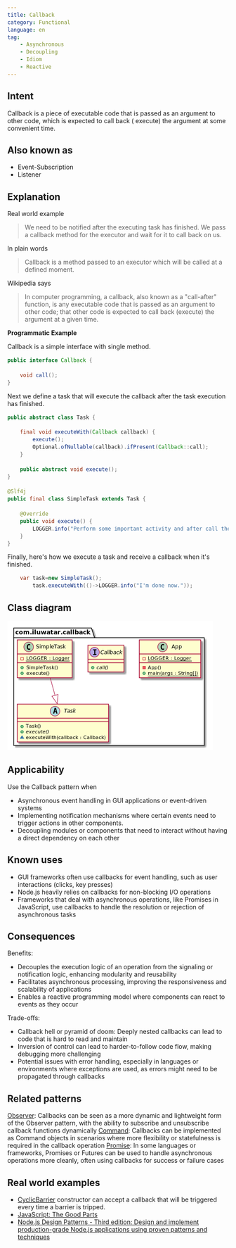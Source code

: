 ```yaml
---
title: Callback
category: Functional
language: en
tag:
    - Asynchronous
    - Decoupling
    - Idiom
    - Reactive
---
```


## Intent

Callback is a piece of executable code that is passed as an argument to other code, which is expected to call back (
execute) the argument at some convenient time.

## Also known as

* Event-Subscription
* Listener

## Explanation

Real world example

> We need to be notified after the executing task has finished. We pass a callback method for the executor and wait for
> it to call back on us.

In plain words

> Callback is a method passed to an executor which will be called at a defined moment.

Wikipedia says

> In computer programming, a callback, also known as a "call-after" function, is any executable code that is passed as
> an argument to other code; that other code is expected to call back (execute) the argument at a given time.

**Programmatic Example**

Callback is a simple interface with single method.

```java
public interface Callback {

    void call();
}
```

Next we define a task that will execute the callback after the task execution has finished.

```java
public abstract class Task {

    final void executeWith(Callback callback) {
        execute();
        Optional.ofNullable(callback).ifPresent(Callback::call);
    }

    public abstract void execute();
}

@Slf4j
public final class SimpleTask extends Task {

    @Override
    public void execute() {
        LOGGER.info("Perform some important activity and after call the callback method.");
    }
}
```

Finally, here's how we execute a task and receive a callback when it's finished.

```java
    var task=new SimpleTask();
        task.executeWith(()->LOGGER.info("I'm done now."));
```

## Class diagram

![Callback pattern class diagram](./etc/callback.png "Callback")

## Applicability

Use the Callback pattern when

* Asynchronous event handling in GUI applications or event-driven systems
* Implementing notification mechanisms where certain events need to trigger actions in other components.
* Decoupling modules or components that need to interact without having a direct dependency on each other

## Known uses

* GUI frameworks often use callbacks for event handling, such as user interactions (clicks, key presses)
* Node.js heavily relies on callbacks for non-blocking I/O operations
* Frameworks that deal with asynchronous operations, like Promises in JavaScript, use callbacks to handle the resolution
  or rejection of asynchronous tasks

## Consequences

Benefits:

* Decouples the execution logic of an operation from the signaling or notification logic, enhancing modularity and
  reusability
* Facilitates asynchronous processing, improving the responsiveness and scalability of applications
* Enables a reactive programming model where components can react to events as they occur

Trade-offs:

* Callback hell or pyramid of doom: Deeply nested callbacks can lead to code that is hard to read and maintain
* Inversion of control can lead to harder-to-follow code flow, making debugging more challenging
* Potential issues with error handling, especially in languages or environments where exceptions are used, as errors
  might need to be propagated through callbacks

## Related patterns

[Observer](https://java-design-patterns.com/patterns/observer/): Callbacks can be seen as a more dynamic and lightweight
form of the Observer pattern, with the ability to subscribe and unsubscribe callback functions dynamically
[Command](https://java-design-patterns.com/patterns/command/): Callbacks can be implemented as Command objects in
scenarios where more flexibility or statefulness is required in the callback operation
[Promise](https://java-design-patterns.com/patterns/promise/): In some languages or frameworks, Promises or Futures can
be used to handle asynchronous operations more cleanly, often using callbacks for success or failure cases

## Real world examples

* [CyclicBarrier](http://docs.oracle.com/javase/7/docs/api/java/util/concurrent/CyclicBarrier.html#CyclicBarrier%28int,%20java.lang.Runnable%29)
  constructor can accept a callback that will be triggered every time a barrier is tripped.
* [JavaScript: The Good Parts](https://amzn.to/3TiQV61)
* [Node.js Design Patterns - Third edition: Design and implement production-grade Node.js applications using proven patterns and techniques](https://amzn.to/3VssjKG)
